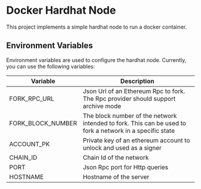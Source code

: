 # Docker Hardhat Node

This project implements a simple hardhat node to run a docker container.

## Environment Variables

Environment variables are used to configure the hardhat node. Currently, you can use the following variables:

| Variable          | Description                                                                                              |
|-------------------|----------------------------------------------------------------------------------------------------------|
| FORK_RPC_URL      | Json Url of an Ethereum Rpc to fork. The Rpc provider should support archive mode                        |
| FORK_BLOCK_NUMBER | The block number of the network intended to fork. This can be used to fork a network in a specific state |
| ACCOUNT_PK        | Private key of an ethereum account to unlock and used as a signer                                        |
| CHAIN_ID          | Chain Id of the network                                                                                  |
| PORT              | Json Rpc port for Http queries                                                                           |
| HOSTNAME          | Hostname of the server                                                                                   |
